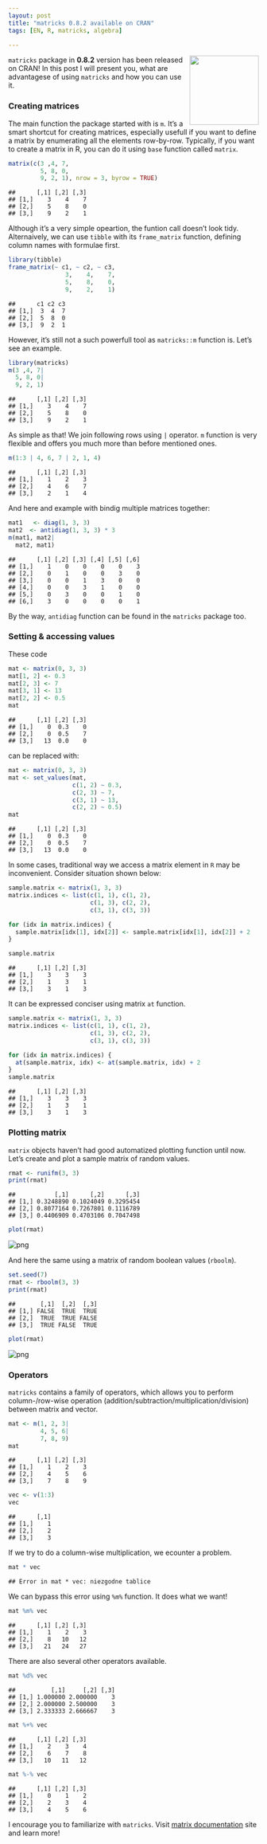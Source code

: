 ```yaml
---
layout: post
title: "matricks 0.8.2 available on CRAN"
tags: [EN, R, matricks, algebra]

---
```


<a href="https://krzjoa.github.io/matricks"><img src='https://raw.githubusercontent.com/krzjoa/matricks/master/man/figures/logo.png' align="right" height="139" style="height:139px;" /></a>
`matricks` package in **0.8.2** version has been released on CRAN! In
this post I will present you, what are advantagese of using `matricks`
and how you can use it.


### Creating matrices

The main function the package started with is `m`. It’s a smart shortcut
for creating matrices, especially usefull if you want to define a matrix
by enumerating all the elements row-by-row. Typically, if you want to
create a matrix in R, you can do it using `base` function called
`matrix`.

``` r
matrix(c(3 ,4, 7,
         5, 8, 0,
         9, 2, 1), nrow = 3, byrow = TRUE)
```

    ##      [,1] [,2] [,3]
    ## [1,]    3    4    7
    ## [2,]    5    8    0
    ## [3,]    9    2    1

Although it’s a very simple opeartion, the funtion call doesn’t look
tidy. Alternaively, we can use `tibble` with its `frame_matrix`
function, defining column names with formulae first.

``` r
library(tibble)
frame_matrix(~ c1, ~ c2, ~ c3,
                3,    4,    7,
                5,    8,    0,
                9,    2,    1)
```

    ##      c1 c2 c3
    ## [1,]  3  4  7
    ## [2,]  5  8  0
    ## [3,]  9  2  1

However, it’s still not a such powerfull tool as `matricks::m` function
is. Let’s see an example.

``` r
library(matricks)
m(3 ,4, 7|
  5, 8, 0|
  9, 2, 1)
```

    ##      [,1] [,2] [,3]
    ## [1,]    3    4    7
    ## [2,]    5    8    0
    ## [3,]    9    2    1

As simple as that! We join following rows using `|` operator. `m`
function is very flexible and offers you much more than before mentioned
ones.

``` r
m(1:3 | 4, 6, 7 | 2, 1, 4)
```

    ##      [,1] [,2] [,3]
    ## [1,]    1    2    3
    ## [2,]    4    6    7
    ## [3,]    2    1    4

And here and example with bindig multiple matrices together:

``` r
mat1   <- diag(1, 3, 3)
mat2  <- antidiag(1, 3, 3) * 3
m(mat1, mat2|
  mat2, mat1)
```

    ##      [,1] [,2] [,3] [,4] [,5] [,6]
    ## [1,]    1    0    0    0    0    3
    ## [2,]    0    1    0    0    3    0
    ## [3,]    0    0    1    3    0    0
    ## [4,]    0    0    3    1    0    0
    ## [5,]    0    3    0    0    1    0
    ## [6,]    3    0    0    0    0    1

By the way, `antidiag` function can be found in the `matricks` package
too.

### Setting & accessing values

These code

``` r
mat <- matrix(0, 3, 3)
mat[1, 2] <- 0.3
mat[2, 3] <- 7
mat[3, 1] <- 13
mat[2, 2] <- 0.5
mat
```

    ##      [,1] [,2] [,3]
    ## [1,]    0  0.3    0
    ## [2,]    0  0.5    7
    ## [3,]   13  0.0    0

can be replaced with:

``` r
mat <- matrix(0, 3, 3)
mat <- set_values(mat,
                  c(1, 2) ~ 0.3,
                  c(2, 3) ~ 7,
                  c(3, 1) ~ 13,
                  c(2, 2) ~ 0.5)
mat
```

    ##      [,1] [,2] [,3]
    ## [1,]    0  0.3    0
    ## [2,]    0  0.5    7
    ## [3,]   13  0.0    0

In some cases, traditional way we access a matrix element in `R` may be
inconvenient. Consider situation shown below:

``` r
sample.matrix <- matrix(1, 3, 3)
matrix.indices <- list(c(1, 1), c(1, 2), 
                       c(1, 3), c(2, 2),
                       c(3, 1), c(3, 3))

for (idx in matrix.indices) {
  sample.matrix[idx[1], idx[2]] <- sample.matrix[idx[1], idx[2]] + 2
}

sample.matrix
```

    ##      [,1] [,2] [,3]
    ## [1,]    3    3    3
    ## [2,]    1    3    1
    ## [3,]    3    1    3

It can be expressed conciser using matrix `at` function.

``` r
sample.matrix <- matrix(1, 3, 3)
matrix.indices <- list(c(1, 1), c(1, 2), 
                       c(1, 3), c(2, 2),
                       c(3, 1), c(3, 3))

for (idx in matrix.indices) {
  at(sample.matrix, idx) <- at(sample.matrix, idx) + 2
}
sample.matrix
```

    ##      [,1] [,2] [,3]
    ## [1,]    3    3    3
    ## [2,]    1    3    1
    ## [3,]    3    1    3

### Plotting matrix

`matrix` objects haven’t had good automatized plotting function until
now. Let’s create and plot a sample matrix of random values.

``` r
rmat <- runifm(3, 3)
print(rmat)
```

    ##           [,1]      [,2]      [,3]
    ## [1,] 0.3248890 0.1024049 0.3295454
    ## [2,] 0.8077164 0.7267801 0.1116789
    ## [3,] 0.4406909 0.4703106 0.7047498

``` r
plot(rmat)
```

![png](https://raw.githubusercontent.com/krzjoa/krzjoa.github.io/master/assets/img/2020-02-29-matricks-release/matricks.runifm-1.png)


And here the same using a matrix of random boolean values (`rboolm`).

``` r
set.seed(7)
rmat <- rboolm(3, 3)
print(rmat)
```

    ##       [,1]  [,2]  [,3]
    ## [1,] FALSE  TRUE  TRUE
    ## [2,]  TRUE  TRUE FALSE
    ## [3,]  TRUE FALSE  TRUE

``` r
plot(rmat)
```
![png](https://raw.githubusercontent.com/krzjoa/krzjoa.github.io/master/assets/img/2020-02-29-matricks-release/matricks.rboolm-1.png)

### Operators

`matricks` contains a family of operators, which allows you to perform
column-/row-wise operation
(addition/subtraction/multiplication/division) between matrix and
vector.

``` r
mat <- m(1, 2, 3|
         4, 5, 6|
         7, 8, 9)
mat
```

    ##      [,1] [,2] [,3]
    ## [1,]    1    2    3
    ## [2,]    4    5    6
    ## [3,]    7    8    9

``` r
vec <- v(1:3)
vec
```

    ##      [,1]
    ## [1,]    1
    ## [2,]    2
    ## [3,]    3

If we try to do a column-wise multiplication, we ecounter a problem.

``` r
mat * vec
```

    ## Error in mat * vec: niezgodne tablice

We can bypass this error using `%m%` function. It does what we want!

``` r
mat %m% vec
```

    ##      [,1] [,2] [,3]
    ## [1,]    1    2    3
    ## [2,]    8   10   12
    ## [3,]   21   24   27

There are also several other operators available.

``` r
mat %d% vec
```

    ##          [,1]     [,2] [,3]
    ## [1,] 1.000000 2.000000    3
    ## [2,] 2.000000 2.500000    3
    ## [3,] 2.333333 2.666667    3

``` r
mat %+% vec
```

    ##      [,1] [,2] [,3]
    ## [1,]    2    3    4
    ## [2,]    6    7    8
    ## [3,]   10   11   12

``` r
mat %-% vec
```

    ##      [,1] [,2] [,3]
    ## [1,]    0    1    2
    ## [2,]    2    3    4
    ## [3,]    4    5    6

I encourage you to familiarize with `matricks`. Visit [matrix
documentation](https://krzjoa.github.io/matricks) site and learn more!
